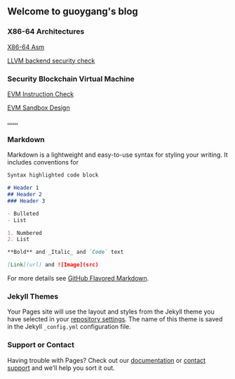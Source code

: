 ## Welcome to guoygang's blog

### X86-64 Architectures

[X86-64 Asm](https://guoygang.github.io/X86-64-index.md)

[LLVM backend security check](https://guoygang.github.io/X86-64-llvm-index.md)


### Security Blockchain Virtual Machine 

[EVM Instruction Check](https://guoygang.github.io/evm-instruction-index.md)

[EVM Sandbox Design](https://guoygang.github.io/evm-sandbox-index.md)

[......]()



### Markdown

Markdown is a lightweight and easy-to-use syntax for styling your writing. It includes conventions for

```markdown
Syntax highlighted code block

# Header 1
## Header 2
### Header 3

- Bulleted
- List

1. Numbered
2. List

**Bold** and _Italic_ and `Code` text

[Link](url) and ![Image](src)
```

For more details see [GitHub Flavored Markdown](https://guides.github.com/features/mastering-markdown/).

### Jekyll Themes

Your Pages site will use the layout and styles from the Jekyll theme you have selected in your [repository settings](https://github.com/guoygang/seblockchain.github.io/settings). The name of this theme is saved in the Jekyll `_config.yml` configuration file.

### Support or Contact

Having trouble with Pages? Check out our [documentation](https://help.github.com/categories/github-pages-basics/) or [contact support](https://github.com/contact) and we’ll help you sort it out.
